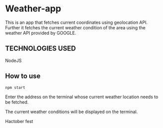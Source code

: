 # Weather-app

This is an app that fetches current coordinates using geolocation API.
Further it fetches the current weather condition of the area using the weather API provided by GOOGLE. 

## TECHNOLOGIES USED

NodeJS

## How to use

```
npm start
```
Enter the address on the terminal whose current weather location needs to be fetched.

The current weather conditions will be displayed on the terminal.

Hactober fest
